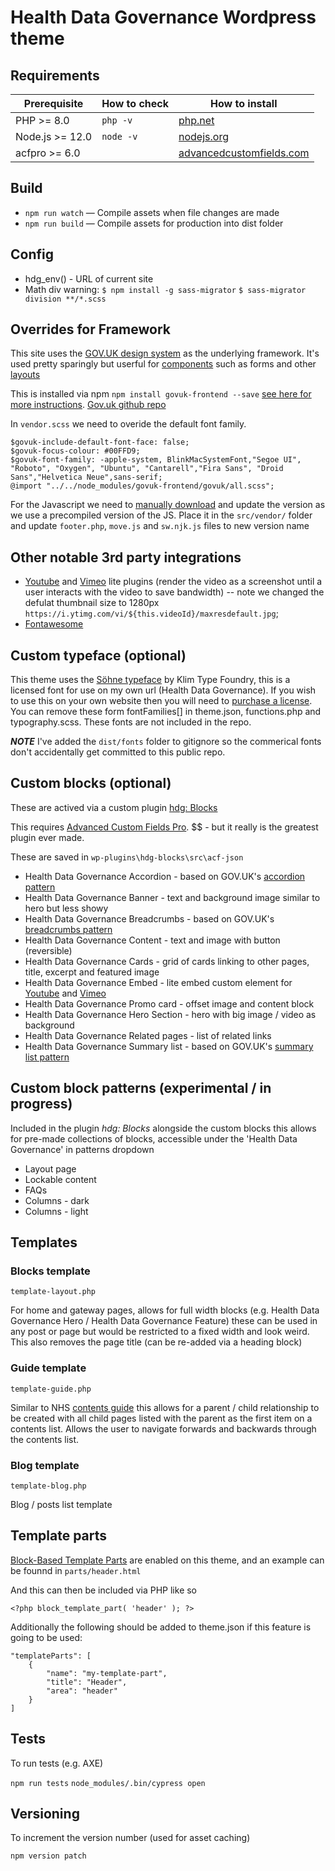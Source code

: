 # Health Data Governance Wordpress theme

## Requirements

| Prerequisite    | How to check | How to install                                  |
| --------------- | ------------ | ----------------------------------------------- |
| PHP >= 8.0    | `php -v`     | [php.net](http://php.net/manual/en/install.php) |
| Node.js >= 12.0 | `node -v`    | [nodejs.org](http://nodejs.org/)                |
| acfpro >= 6.0 |              | [advancedcustomfields.com](https://www.advancedcustomfields.com/pro/)         |

## Build

- `npm run watch` — Compile assets when file changes are made
- `npm run build` — Compile assets for production into dist folder

## Config

- hdg_env() - URL of current site
- Math div warning: `$ npm install -g sass-migrator` `$ sass-migrator division **/*.scss`

## Overrides for Framework

This site uses the [GOV.UK design system](https://design-system.service.gov.uk) as the underlying framework. It's used pretty sparingly but userful for [components](https://design-system.service.gov.uk/components/) such as forms and other [layouts](https://design-system.service.gov.uk/styles/layout/)

This is installed via npm `npm install govuk-frontend --save` [see here for more instructions](https://frontend.design-system.service.gov.uk/installing-with-npm/#install-with-node-js-package-manager-npm). [Gov.uk github repo](https://github.com/alphagov/govuk-design-system)

In `vendor.scss` we need to overide the default font family. 

```
$govuk-include-default-font-face: false;
$govuk-focus-colour: #00FFD9;
$govuk-font-family: -apple-system, BlinkMacSystemFont,"Segoe UI", "Roboto", "Oxygen", "Ubuntu", "Cantarell","Fira Sans", "Droid Sans","Helvetica Neue",sans-serif;
@import "../../node_modules/govuk-frontend/govuk/all.scss";
```

For the Javascript we need to [manually download](https://frontend.design-system.service.gov.uk/install-using-precompiled-files/#install-using-precompiled-files) and update the version as we use a precompiled version of the JS. Place it in the `src/vendor/` folder and update `footer.php`, `move.js` and `sw.njk.js` files to new version name

## Other notable 3rd party integrations
- [Youtube](https://github.com/paulirish/lite-youtube-embed) and [Vimeo](https://github.com/slightlyoff/lite-vimeo) lite plugins (render the video as a screenshot until a user interacts with the video to save bandwidth) -- note we changed the defulat thumbnail size to 1280px `https://i.ytimg.com/vi/${this.videoId}/maxresdefault.jpg`;
- [Fontawesome](https://fontawesome.com)

## Custom typeface (optional)

This theme uses the [Söhne typeface](https://klim.co.nz/collections/soehne/) by Klim Type Foundry, this is a licensed font for use on my own url (Health Data Governance). If you wish to use this on your own website then you will need to [purchase a license](https://klim.co.nz/buy/soehne/). You can remove these form fontFamilies[] in theme.json, functions.php and typography.scss. These fonts are not included in the repo. 

***NOTE*** I've added the `dist/fonts` folder to gitignore so the commerical fonts don't accidentally get committed to this public repo.

## Custom blocks (optional)

These are actived via a custom plugin [hdg: Blocks](https://github.com/dogwonder/hdg-plugin)

This requires [Advanced Custom Fields Pro](https://www.advancedcustomfields.com/pro/). $$ - but it really is the greatest plugin ever made. 

These are saved in `wp-plugins\hdg-blocks\src\acf-json`

- Health Data Governance Accordion - based on GOV.UK's [accordion pattern](https://design-system.service.gov.uk/components/accordion/)
- Health Data Governance Banner - text and background image similar to hero but less showy
- Health Data Governance Breadcrumbs - based on GOV.UK's [breadcrumbs pattern](https://design-system.service.gov.uk/components/breadcrumbs/) 
- Health Data Governance Content - text and image with button (reversible)
- Health Data Governance Cards - grid of cards linking to other pages, title, excerpt and featured image
- Health Data Governance Embed - lite embed custom element for [Youtube](https://github.com/paulirish/lite-youtube-embed) and [Vimeo](https://github.com/slightlyoff/lite-vimeo)
- Health Data Governance Promo card - offset image and content block
- Health Data Governance Hero Section - hero with big image / video as background
- Health Data Governance Related pages - list of related links
- Health Data Governance Summary list - based on GOV.UK's [summary list pattern](https://design-system.service.gov.uk/components/summary-list/) 

## Custom block patterns (experimental / in progress)

Included in the plugin *hdg: Blocks* alongside the custom blocks this allows for pre-made collections of blocks, accessible under the 'Health Data Governance' in patterns dropdown

- Layout page
- Lockable content
- FAQs
- Columns - dark
- Columns - light

## Templates

### Blocks template

`template-layout.php` 

For home and gateway pages, allows for full width blocks (e.g. Health Data Governance Hero / Health Data Governance Feature) these can be used in any post or page but would be restricted to a fixed width and look weird. This also removes the page title (can be re-added via a heading block)

### Guide template

`template-guide.php`

Similar to NHS [contents guide](https://www.nhs.uk/conditions/type-2-diabetes/) this allows for a parent / child relationship to be created with all child pages listed with the parent as the first item on a contents list. Allows the user to navigate forwards and backwards through the contents list. 

### Blog template

`template-blog.php`

Blog / posts list template

## Template parts

[Block-Based Template Parts](https://learn.wordpress.org/tutorial/using-block-template-parts-in-classic-themes/) are enabled on this theme, and an example can be founnd in `parts/header.html`

And this can then be included via PHP like so

`<?php block_template_part( 'header' ); ?>`

Additionally the following should be added to theme.json if this feature is going to be used:

```
"templateParts": [
    {
        "name": "my-template-part",
        "title": "Header",
        "area": "header"
    }
]
```

## Tests

To run tests (e.g. AXE)

`npm run tests`
`node_modules/.bin/cypress open`


## Versioning

To increment the version number (used for asset caching)

`npm version patch`